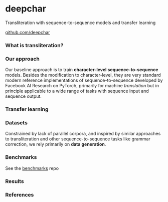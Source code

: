 # deepchar

Transliteration with sequence-to-sequence models and transfer learning

[github.com/deepchar](https://github.com/deepchar)

### What is transliteration?

### Our approach

Our baseline approach is to train **character-level sequence-to-sequence** models.  Besides the modification to character-level, they are very standard modern reference implementations of sequence-to-sequence developed by Facebook AI Research on PyTorch, primarily for machine *translation* but in principle applicable to a wide range of tasks with sequence input and sequence output.

### Transfer learning

### Datasets

Constrained by lack of parallel corpora, and inspired by similar approaches to transliteration and other sequence-to-sequence tasks like grammar correction, we rely primarily on **data generation**.

### Benchmarks

See the [benchmarks](/benchmarks) repo

### Results

### References

